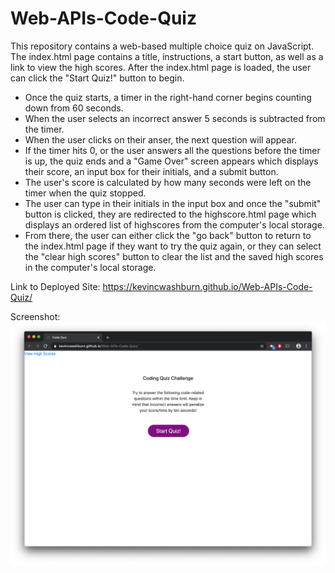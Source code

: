 
# Web-APIs-Code-Quiz

This repository contains a web-based multiple choice quiz on JavaScript. The index.html page contains a title, instructions, a start button, as well as a link to view the high scores. 
After the index.html page is loaded, the user can click the "Start Quiz!" button to begin.

- Once the quiz starts, a timer in the right-hand corner begins counting down from 60 seconds. 
- When the user selects an incorrect answer 5 seconds is subtracted from the timer. 
- When the user clicks on their anser, the next question will appear.
- If the timer hits 0, or the user answers all the questions before the timer is up, the quiz ends and a "Game Over" screen appears which displays their score, an input box for their initials, and a submit button. 
- The user's score is calculated by how many seconds were left on the timer when the quiz stopped.
- The user can type in their initials in the input box and once the "submit" button is clicked, they are redirected to the highscore.html page which displays an ordered list of highscores from the computer's local storage.
- From there, the user can either click the "go back" button to return to the index.html page if they want to try the quiz again, or they can select the "clear high scores" button to clear the list and the saved high scores in the computer's local storage.

Link to Deployed Site:
https://kevincwashburn.github.io/Web-APIs-Code-Quiz/

Screenshot: 
![alt-text](Assets/Images/deployed-js-quiz.png)
